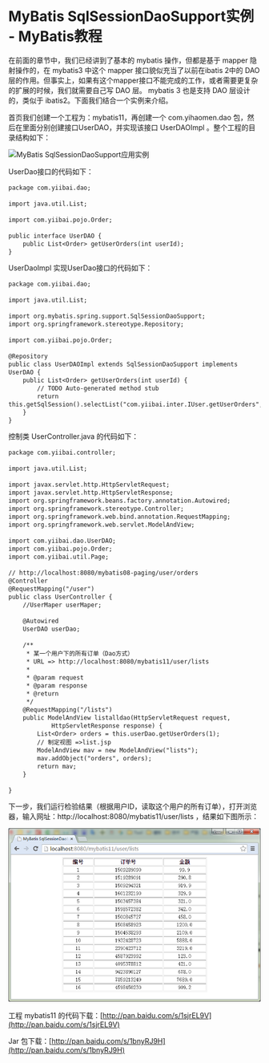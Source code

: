 # MyBatis SqlSessionDaoSupport实例 - MyBatis教程

在前面的章节中，我们已经讲到了基本的 mybatis 操作，但都是基于 mapper 隐射操作的，在 mybatis3 中这个 mapper 接口貌似充当了以前在ibatis 2中的 DAO 层的作用。但事实上，如果有这个mapper接口不能完成的工作，或者需要更复杂的扩展的时候，我们就需要自己写 DAO 层。 mybatis 3 也是支持 DAO 层设计的，类似于 ibatis2。下面我们结合一个实例来介绍。

首页我们创建一个工程为：mybatis11，再创建一个 com.yihaomen.dao 包，然后在里面分别创建接口UserDAO，并实现该接口 UserDAOImpl 。整个工程的目录结构如下：

![MyBatis SqlSessionDaoSupport应用实例](../img/1-151024224246219.png "MyBatis SqlSessionDaoSupport应用实例")

UserDao接口的代码如下：

```
package com.yiibai.dao;

import java.util.List;

import com.yiibai.pojo.Order;

public interface UserDAO {
    public List<Order> getUserOrders(int userId);
}

```

UserDaoImpl 实现UserDao接口的代码如下：

```
package com.yiibai.dao;

import java.util.List;

import org.mybatis.spring.support.SqlSessionDaoSupport;
import org.springframework.stereotype.Repository;

import com.yiibai.pojo.Order;

@Repository
public class UserDAOImpl extends SqlSessionDaoSupport implements UserDAO {
    public List<Order> getUserOrders(int userId) {
        // TODO Auto-generated method stub
        return this.getSqlSession().selectList("com.yiibai.inter.IUser.getUserOrders",userId);
    }
}
```

控制类 UserController.java 的代码如下：

```
package com.yiibai.controller;

import java.util.List;

import javax.servlet.http.HttpServletRequest;
import javax.servlet.http.HttpServletResponse;
import org.springframework.beans.factory.annotation.Autowired;
import org.springframework.stereotype.Controller;
import org.springframework.web.bind.annotation.RequestMapping;
import org.springframework.web.servlet.ModelAndView;

import com.yiibai.dao.UserDAO;
import com.yiibai.pojo.Order;
import com.yiibai.util.Page;

// http://localhost:8080/mybatis08-paging/user/orders
@Controller
@RequestMapping("/user")
public class UserController {
    //UserMaper userMaper;

    @Autowired
    UserDAO userDao;

    /**
     * 某一个用户下的所有订单（Dao方式）
     * URL => http://localhost:8080/mybatis11/user/lists
     * 
     * @param request
     * @param response
     * @return
     */
    @RequestMapping("/lists")
    public ModelAndView listalldao(HttpServletRequest request,
            HttpServletResponse response) {
        List<Order> orders = this.userDao.getUserOrders(1);
        // 制定视图 =>list.jsp
        ModelAndView mav = new ModelAndView("lists");
        mav.addObject("orders", orders);
        return mav;
    }

}
```

下一步，我们运行检验结果（根据用户ID，读取这个用户的所有订单），打开浏览器，输入网址：http://localhost:8080/mybatis11/user/lists ，结果如下图所示：

![](../img/1-151024225032462.png)

工程 mybatis11 的代码下载：[http://pan.baidu.com/s/1sjrEL9V](http://pan.baidu.com/s/1sjrEL9V)

Jar 包下载：[http://pan.baidu.com/s/1bnyRJ9H](http://pan.baidu.com/s/1bnyRJ9H)

